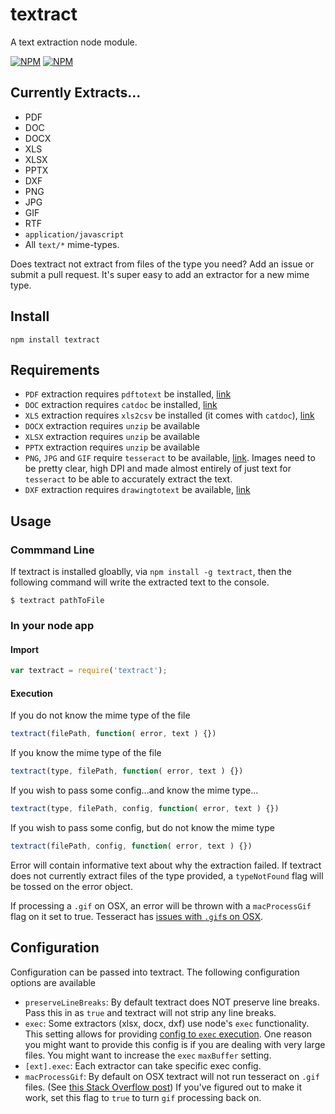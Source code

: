 textract
========

A text extraction node module.

[![NPM](https://nodei.co/npm/textract.png?compact=true)](https://nodei.co/npm/textract/)
[![NPM](https://nodei.co/npm-dl/textract.png)](https://nodei.co/npm/textract/)

## Currently Extracts...

* PDF
* DOC
* DOCX
* XLS
* XLSX
* PPTX
* DXF
* PNG
* JPG
* GIF
* RTF
* `application/javascript`
* All `text/*` mime-types.

Does textract not extract from files of the type you need?  Add an issue or submit a pull request.  It's super easy to add an extractor for a new mime type.

## Install

```
npm install textract
```

## Requirements

* `PDF` extraction requires `pdftotext` be installed, [link](http://www.foolabs.com/xpdf/download.html)
* `DOC` extraction requires `catdoc` be installed, [link](http://www.wagner.pp.ru/~vitus/software/catdoc/)
* `XLS` extraction requires `xls2csv` be installed (it comes with `catdoc`), [link](http://www.wagner.pp.ru/~vitus/software/catdoc/)
* `DOCX` extraction requires `unzip` be available
* `XLSX` extraction requires `unzip` be available
* `PPTX` extraction requires `unzip` be available
* `PNG`, `JPG` and `GIF` require `tesseract` to be available, [link](http://code.google.com/p/tesseract-ocr/).  Images need to be pretty clear, high DPI and made almost entirely of just text for `tesseract` to be able to accurately extract the text.
* `DXF` extraction requires `drawingtotext` be available, [link](https://github.com/davidworkman9/drawingtotext)

## Usage

### Commmand Line

If textract is installed gloablly, via `npm install -g textract`, then the following command will write the extracted text to the console.

```
$ textract pathToFile
```

### In your node app

#### Import

```javascript
var textract = require('textract');
```

#### Execution

If you do not know the mime type of the file

```javascript
textract(filePath, function( error, text ) {})
```

If you know the mime type of the file

```javascript
textract(type, filePath, function( error, text ) {})
```

If you wish to pass some config...and know the mime type...

```javascript
textract(type, filePath, config, function( error, text ) {})
```

If you wish to pass some config, but do not know the mime type

```javascript
textract(filePath, config, function( error, text ) {})
```

Error will contain informative text about why the extraction failed. If textract does not currently extract files of the type provided, a `typeNotFound` flag will be tossed on the error object.

If processing a `.gif` on OSX, an error will be thrown with a `macProcessGif` flag on it set to true.  Tesseract has [issues with `.gif`s on OSX](http://superuser.com/questions/571002/unable-to-process-gifs-with-tesseract-in-osx).

## Configuration

Configuration can be passed into textract.  The following configuration options are available

* `preserveLineBreaks`: By default textract does NOT preserve line breaks. Pass this in as `true` and textract will not strip any line breaks.
* `exec`: Some extractors (xlsx, docx, dxf) use node's `exec` functionality. This setting allows for providing [config to `exec` execution](http://nodejs.org/api/child_process.html#child_process_child_process_exec_command_options_callback). One reason you might want to provide this config is if you are dealing with very large files. You might want to increase the `exec` `maxBuffer` setting.
* `[ext].exec`: Each extractor can take specific exec config.
* `macProcessGif`: By default on OSX textract will not run tesseract on `.gif` files.  (See [this Stack Overflow post](http://superuser.com/questions/571002/unable-to-process-gifs-with-tesseract-in-osx))  If you've figured out to make it work, set this flag to `true` to turn `gif` processing back on.



